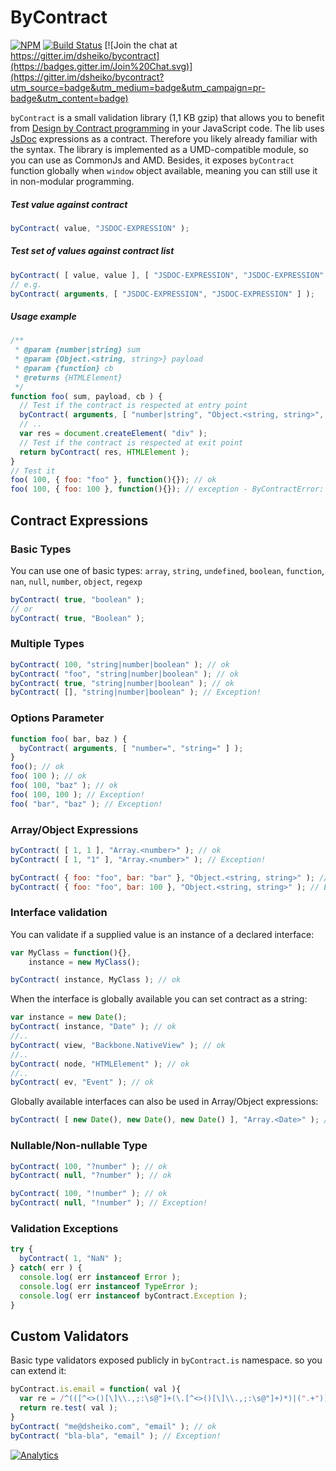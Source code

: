ByContract
==============
[![NPM](https://nodei.co/npm/bycontract.png)](https://nodei.co/npm/bycontract/)
[![Build Status](https://travis-ci.org/dsheiko/bycontract.png)](https://travis-ci.org/dsheiko/bycontract)
[![Join the chat at https://gitter.im/dsheiko/bycontract](https://badges.gitter.im/Join%20Chat.svg)](https://gitter.im/dsheiko/bycontract?utm_source=badge&utm_medium=badge&utm_campaign=pr-badge&utm_content=badge)

`byContract` is a small validation library (1,1 KB gzip) that allows you to benefit from [Design by Contract programming](https://en.wikipedia.org/wiki/Design_by_contract)
in your JavaScript code. The lib uses [JsDoc](http://usejsdoc.org/tags-type.html) expressions as a contract. Therefore you
likely already familiar with the syntax. The library is implemented as a UMD-compatible module, so you can use as CommonJs and AMD.
Besides, it exposes `byContract` function globally when `window` object available, meaning you can still use it in non-modular programming.


##### Test value against contract
```javascript
byContract( value, "JSDOC-EXPRESSION" );
```

##### Test set of values against contract list
```javascript
byContract( [ value, value ], [ "JSDOC-EXPRESSION", "JSDOC-EXPRESSION" ] );
// e.g.
byContract( arguments, [ "JSDOC-EXPRESSION", "JSDOC-EXPRESSION" ] );
```

##### Usage example

```javascript
/**
 * @param {number|string} sum
 * @param {Object.<string, string>} payload
 * @param {function} cb
 * @returns {HTMLElement}
 */
function foo( sum, payload, cb ) {
  // Test if the contract is respected at entry point
  byContract( arguments, [ "number|string", "Object.<string, string>", "function" ] );
  // ..
  var res = document.createElement( "div" );
  // Test if the contract is respected at exit point
  return byContract( res, HTMLElement );
}
// Test it
foo( 100, { foo: "foo" }, function(){}); // ok
foo( 100, { foo: 100 }, function(){}); // exception - ByContractError: Value of index 1 violates the contract `Object.<string, string>`
```

## Contract Expressions

### Basic Types

You can use one of basic types: `array`, `string`, `undefined`, `boolean`, `function`, `nan`, `null`, `number`, `object`, `regexp`
```javascript
byContract( true, "boolean" );
// or
byContract( true, "Boolean" );
```

### Multiple Types

```javascript
byContract( 100, "string|number|boolean" ); // ok
byContract( "foo", "string|number|boolean" ); // ok
byContract( true, "string|number|boolean" ); // ok
byContract( [], "string|number|boolean" ); // Exception!
```

### Options Parameter
```javascript
function foo( bar, baz ) {
  byContract( arguments, [ "number=", "string=" ] );
}
foo(); // ok
foo( 100 ); // ok
foo( 100, "baz" ); // ok
foo( 100, 100 ); // Exception!
foo( "bar", "baz" ); // Exception!
```

### Array/Object Expressions

```javascript
byContract( [ 1, 1 ], "Array.<number>" ); // ok
byContract( [ 1, "1" ], "Array.<number>" ); // Exception!

byContract( { foo: "foo", bar: "bar" }, "Object.<string, string>" ); // ok
byContract( { foo: "foo", bar: 100 }, "Object.<string, string>" ); // Exception!
```

### Interface validation

You can validate if a supplied value is an instance of a declared interface:

```javascript
var MyClass = function(){},
    instance = new MyClass();

byContract( instance, MyClass ); // ok
```

When the interface is globally available you can set contract as a string:

```javascript
var instance = new Date();
byContract( instance, "Date" ); // ok
//..
byContract( view, "Backbone.NativeView" ); // ok
//..
byContract( node, "HTMLElement" ); // ok
//..
byContract( ev, "Event" ); // ok
```

Globally available interfaces can also be used in Array/Object expressions:

```javascript
byContract( [ new Date(), new Date(), new Date() ], "Array.<Date>" ); // ok
```


### Nullable/Non-nullable Type

```javascript
byContract( 100, "?number" ); // ok
byContract( null, "?number" ); // ok
```

```javascript
byContract( 100, "!number" ); // ok
byContract( null, "!number" ); // Exception!
```


### Validation Exceptions

```javascript
try {
  byContract( 1, "NaN" );
} catch( err ) {
  console.log( err instanceof Error );
  console.log( err instanceof TypeError );
  console.log( err instanceof byContract.Exception );
}
```

## Custom Validators

Basic type validators exposed publicly in `byContract.is` namespace. so you can extend it:

```javascript
byContract.is.email = function( val ){
  var re = /^(([^<>()[\]\\.,;:\s@"]+(\.[^<>()[\]\\.,;:\s@"]+)*)|(".+"))@((\[[0-9]{1,3}\.[0-9]{1,3}\.[0-9]{1,3}\.[0-9]{1,3}])|(([a-zA-Z\-0-9]+\.)+[a-zA-Z]{2,}))$/;
  return re.test( val );
}
byContract( "me@dsheiko.com", "email" ); // ok
byContract( "bla-bla", "email" ); // Exception!
```


[![Analytics](https://ga-beacon.appspot.com/UA-1150677-13/dsheiko/bycontract)](http://githalytics.com/dsheiko/bycontract)